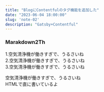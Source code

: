 ```yaml
---
title: "BlogにContentfulのタグ機能を追加した"
date: "2023-06-04 18:00:00"
slug: 'note-02'
description: "Gatsby+Contentful"
---
```


### Marakdown2Th

1.空気清浄機が働きすぎで、うるさいね  
2.空気清浄機が働きすぎで、うるさいね<br> 
3.空気清浄機が働きすぎで、うるさいね  

<p>空気清浄機が働きすぎで、うるさいね<br>
HTMLで直に書いているよ
</p>
